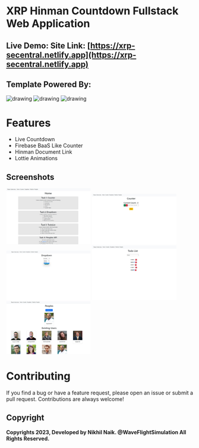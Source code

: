 
# XRP Hinman Countdown Fullstack Web Application
## Live Demo: Site Link: [https://xrp-secentral.netlify.app](https://xrp-secentral.netlify.app) 

## Template Powered By: 
<img src="https://cdn.freebiesupply.com/logos/large/2x/react-1-logo-png-transparent.png" alt="drawing" width="100"/> <img 
src="https://upload.wikimedia.org/wikipedia/commons/thumb/b/b2/Bootstrap_logo.svg/1280px-Bootstrap_logo.svg.png" alt="drawing" height="100" width="115"/> <img 
src="https://firebase.google.com/static/images/brand-guidelines/logo-vertical.png" alt="drawing" width="100"/> 

# Features
- Live Countdown
- Firebase BaaS Like Counter
- Hinman Document Link
- Lottie Animations

## Screenshots
<p float="left">
  <img src="https://github.com/nikhilsurfingaus/react-coding-interview-template/blob/master/src/assets/1.jpg" height=45% width=45% />
  <img src="https://github.com/nikhilsurfingaus/react-coding-interview-template/blob/master/src/assets/2.jpg" height=45% width=45% />
  <img src="https://github.com/nikhilsurfingaus/react-coding-interview-template/blob/master/src/assets/3.jpg" height=45% width=45% />
  <img src="https://github.com/nikhilsurfingaus/react-coding-interview-template/blob/master/src/assets/4.jpg" height=45% width=45% />
  <img src="https://github.com/nikhilsurfingaus/react-coding-interview-template/blob/master/src/assets/5.jpg" height=45% width=45% />
</p>

# Contributing
If you find a bug or have a feature request, please open an issue or submit a pull request. Contributions are always welcome!
## Copyright

**Copyrights 2023, Developed by Nikhil Naik. @WaveFlightSimulation All Rights Reserved.**

